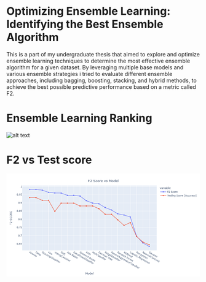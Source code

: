 # Optimizing Ensemble Learning: Identifying the Best Ensemble Algorithm

This is a part of my undergraduate thesis that aimed to explore and optimize ensemble learning techniques to determine the most effective ensemble algorithm for a given dataset. By leveraging multiple base models and various ensemble strategies i tried to evaluate different ensemble approaches, including bagging, boosting, stacking, and hybrid methods, to achieve the best possible predictive performance based on a metric called F2.

# Ensemble Learning Ranking
![alt text](https://github.com/PanosKats/Ensemble-Learning/blob/main/Ensemble_Learning_Results.png "Ensemble_Learning_Results")

# F2 vs Test score

![alt text](https://github.com/PanosKats/Optimizing-Ensemble-Learning/blob/main/F2vsTest_score.png "F2 vs Test_score")
